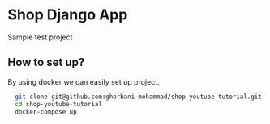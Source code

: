 
# Shop Django App

Sample test project
## How to set up?

By using docker we can easily set up project.

```bash
  git clone git@github.com:ghorbani-mohammad/shop-youtube-tutorial.git
  cd shop-youtube-tutorial
  docker-compose up
```
    
